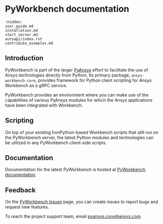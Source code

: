 PyWorkbench documentation
=========================

```{toctree}
:hidden:
user_guide.md
installation.md
start_server.md
autoapi/index.rst
contribute_examples.md
```

Introduction
------------
PyWorkbench is part of the larger [PyAnsys](https://docs.pyansys.com/)
effort to facilitate the use of Ansys technologies directly from Python.
Its primary package, ``ansys-workbench-core``, provides framework for Python client
scripting for Ansys Workbench as a gRPC service.

PyWorkbench provides an environment where you can make use of the capabilities
of various PyAnsys modules for which the Ansys applications have been
integrated with Workbench.

Scripting
---------
On top of your existing IronPython-based Workbench scripts that still run on the
PyWorkbench server, the latest Python modules and technologies can be utilized in
any PyWorkbench client-side scripts.

Documentation
-------------
Documentation for the latest PyWorkbench is hosted at [PyWorkbench documentation](https://workbench.docs.pyansys.com/).


Feedback
--------
On the [PyWorkbench Issues](https://github.com/ansys-internal/pyworkbench/issues) page,
you can create issues to report bugs and request new features.

To reach the project support team, email [pyansys.core@ansys.com](mailto:pyansys.core@ansys.com).
